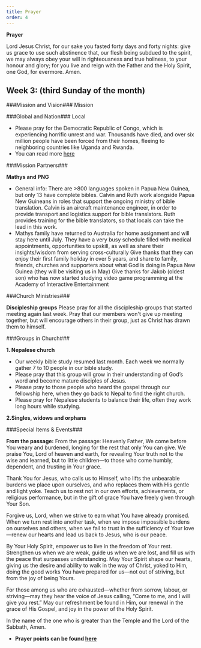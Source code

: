 ```yaml
---
title: Prayer
order: 4
---
```

**Prayer**

Lord Jesus Christ, for our sake you fasted forty days and forty nights: give us grace to use such abstinence that, our flesh being subdued to the spirit, we may always obey your will in righteousness and true holiness, to your honour and glory; for you live and reign with the Father and the Holy Spirit, one God, for evermore. Amen.


## Week 3: (third Sunday of the month) 


###Mission and Vision###
Mission

  
###Global and Nation###
Local
- Please pray for the Democratic Republic of Congo, which is experiencing horrific unrest and war. Thousands have died, and over six million people have been forced from their homes, fleeing to neighboring countries like Uganda and Rwanda. 
- You can read more [here](https://sydneyanglicans.net/news/children-caught-in-congo-chaos/54657)

  
###Mission Partners###

**Mathys and PNG**
- General info: There are >800 languages spoken in Papua New Guinea, but only 13 have complete bibles. Calvin and Ruth work alongside Papua New Guineans in roles that support the ongoing ministry of bible translation. Calvin is an aircraft maintenance engineer, in order to provide transport and logistics support for bible translators. Ruth provides training for the bible translators, so that locals can take the lead in this work. 
- Mathys family have returned to Australia for home assignment and will stay here until July. They have a very busy schedule filled with medical appointments, opportunities to upskill, as well as share their insights/wisdom from serving cross-culturally 
Give thanks that they can enjoy their first family holiday in over 5 years, and share to family, friends, churches and supporters about what God is doing in Papua New Guinea (they will be visiting us in May)
Give thanks for Jakob (oldest son) who has now started studying video game programming at the Academy of Interactive Entertainment


###Church Ministries###

**Discipleship groups**
Please pray for all the discipleship groups that started meeting again last week. Pray that our members won't give up meeting together, but will encourage others in their group, just as Christ has drawn them to himself.


###Groups in Church###

**1. Nepalese church**
- Our weekly bible study resumed last month. Each week we normally gather 7 to 10 people in our bible study. 
- Please pray that this group will grow in their understanding of God’s word and become mature disciples of Jesus. 
- Please pray to those people who heard the gospel through our fellowship here, when they go back to Nepal to find the right church. 
- Please pray for Nepalese students to balance their life, often they work long hours while studying. 

**2.Singles, widows and orphans**


###Special Items & Events###

**From the passage:**
From the passage:
Heavenly Father,
We come before You weary and burdened, longing for the rest that only You can give. We praise You, Lord of heaven and earth, for revealing Your truth not to the wise and learned, but to little children—to those who come humbly, dependent, and trusting in Your grace.

Thank You for Jesus, who calls us to Himself, who lifts the unbearable burdens we place upon ourselves, and who replaces them with His gentle and light yoke. Teach us to rest not in our own efforts, achievements, or religious performance, but in the gift of grace You have freely given through Your Son.

Forgive us, Lord, when we strive to earn what You have already promised. When we turn rest into another task, when we impose impossible burdens on ourselves and others, when we fail to trust in the sufficiency of Your love—renew our hearts and lead us back to Jesus, who is our peace.

By Your Holy Spirit, empower us to live in the freedom of Your rest. Strengthen us when we are weak, guide us when we are lost, and fill us with the peace that surpasses understanding. May Your Spirit shape our hearts, giving us the desire and ability to walk in the way of Christ, yoked to Him, doing the good works You have prepared for us—not out of striving, but from the joy of being Yours.

For those among us who are exhausted—whether from sorrow, labour, or striving—may they hear the voice of Jesus calling, “Come to me, and I will give you rest.” May our refreshment be found in Him, our renewal in the grace of His Gospel, and joy in the power of the Holy Spirit.

In the name of the one who is greater than the Temple and the Lord of the Sabbath,
Amen.

- **Prayer points can be found [here](https://stgeorgeshurstville.org.au/prayer)**
